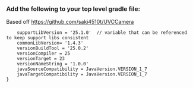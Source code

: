 ### Add the following to your top level gradle file:

Based off https://github.com/saki4510t/UVCCamera

``` ext {
	supportLibVersion = '25.1.0'  // variable that can be referenced to keep support libs consistent
	commonLibVersion= '1.4.3'
	versionBuildTool = '25.0.2'
	versionCompiler = 25
	versionTarget = 23
	versionNameString = '1.0.0'
	javaSourceCompatibility = JavaVersion.VERSION_1_7
	javaTargetCompatibility = JavaVersion.VERSION_1_7
}
```
